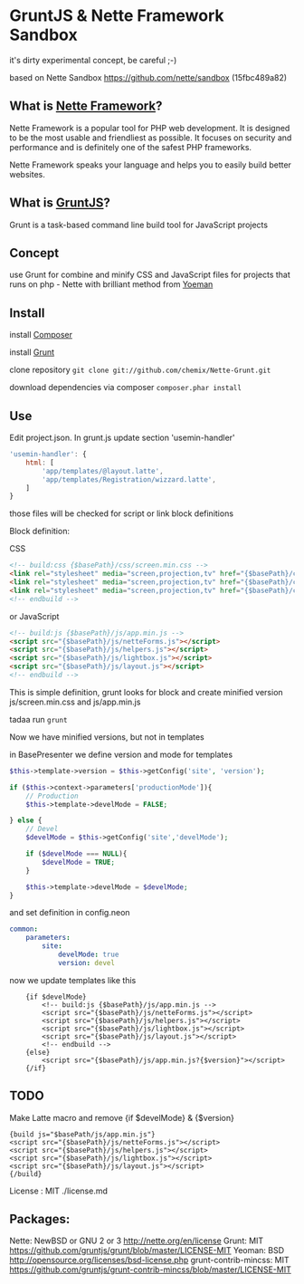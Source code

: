 GruntJS & Nette Framework Sandbox
=================================

it's dirty experimental concept, be careful ;-)

based on Nette Sandbox https://github.com/nette/sandbox (15fbc489a82)



What is [Nette Framework](http://nette.org)?
------------------------

Nette Framework is a popular tool for PHP web development. It is designed to be
the most usable and friendliest as possible. It focuses on security and
performance and is definitely one of the safest PHP frameworks.

Nette Framework speaks your language and helps you to easily build better websites.

What is [GruntJS](http://gruntjs.com)?
------------------------

Grunt is a task-based command line build tool for JavaScript projects



Concept
------------------------

use Grunt for combine and minify CSS and JavaScript files for projects that runs
on php - Nette with brilliant method from [Yoeman](http://yeoman.io)



Install
------------------------

install [Composer](http://getcomposer.org)

install [Grunt](http://gruntjs.com)

clone repository
`git clone git://github.com/chemix/Nette-Grunt.git`

download dependencies via composer
`composer.phar install`

Use
------------------------

Edit project.json. In grunt.js update section 'usemin-handler'
```JavaScript
'usemin-handler': {
	html: [
		'app/templates/@layout.latte',
		'app/templates/Registration/wizzard.latte',
	]
}
```

those files will be checked for script or link block definitions

Block definition:

CSS
```html
<!-- build:css {$basePath}/css/screen.min.css -->
<link rel="stylesheet" media="screen,projection,tv" href="{$basePath}/css/reset.css">
<link rel="stylesheet" media="screen,projection,tv" href="{$basePath}/css/screen.css">
<link rel="stylesheet" media="screen,projection,tv" href="{$basePath}/css/hyperCSS3.css">
<!-- endbuild -->
```


or JavaScript
```html
<!-- build:js {$basePath}/js/app.min.js -->
<script src="{$basePath}/js/netteForms.js"></script>
<script src="{$basePath}/js/helpers.js"></script>
<script src="{$basePath}/js/lightbox.js"></script>
<script src="{$basePath}/js/layout.js"></script>
<!-- endbuild -->
```

This is simple definition, grunt looks for block and create minified version js/screen.min.css and js/app.min.js

tadaa run `grunt`

Now we have minified versions, but not in templates

in BasePresenter we define version and mode for templates

```php
$this->template->version = $this->getConfig('site', 'version');

if ($this->context->parameters['productionMode']){
	// Production
	$this->template->develMode = FALSE;

} else {
	// Devel
	$develMode = $this->getConfig('site','develMode');

	if ($develMode === NULL){
		$develMode = TRUE;
	}

	$this->template->develMode = $develMode;
}
```
and set definition in config.neon

```yaml
common:
	parameters:
		site:
			develMode: true
			version: devel
```

now we update templates like this

```smarty
	{if $develMode}
		<!-- build:js {$basePath}/js/app.min.js -->
		<script src="{$basePath}/js/netteForms.js"></script>
		<script src="{$basePath}/js/helpers.js"></script>
		<script src="{$basePath}/js/lightbox.js"></script>
		<script src="{$basePath}/js/layout.js"></script>
		<!-- endbuild -->
	{else}
		<script src="{$basePath}/js/app.min.js?{$version}"></script>
	{/if}
```


TODO
------------------------

Make Latte macro and remove {if $develMode} & {$version}

```smarty
{build js="$basePath/js/app.min.js"}
<script src="{$basePath}/js/netteForms.js"></script>
<script src="{$basePath}/js/helpers.js"></script>
<script src="{$basePath}/js/lightbox.js"></script>
<script src="{$basePath}/js/layout.js"></script>
{/build}
```



License : MIT ./license.md

Packages:
------------------------
 Nette: NewBSD or GNU 2 or 3 http://nette.org/en/license
 Grunt: MIT https://github.com/gruntjs/grunt/blob/master/LICENSE-MIT
 Yeoman: BSD http://opensource.org/licenses/bsd-license.php
 grunt-contrib-mincss: MIT https://github.com/gruntjs/grunt-contrib-mincss/blob/master/LICENSE-MIT



